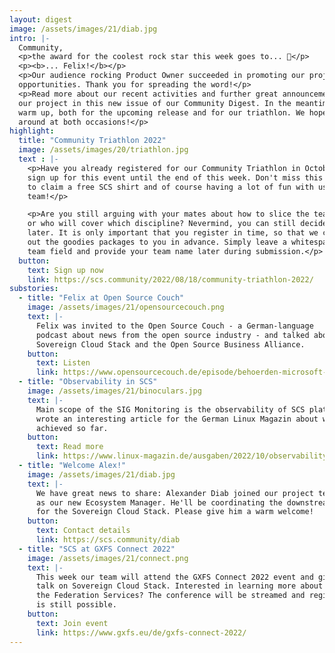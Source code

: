 ```yaml
---
layout: digest
image: /assets/images/21/diab.jpg
intro: |-
  Community,
  <p>the award for the coolest rock star this week goes to... 🥁</p>
  <p><b>... Felix!</b></p>
  <p>Our audience rocking Product Owner succeeded in promoting our project at multiple
  opportunities. Thank you for spreading the word!</p>
  <p>Read more about our recent activities and further great announcements from
  our project in this new issue of our Community Digest. In the meantime, we will
  warm up, both for the upcoming release and for our triathlon. We hope to see you
  around at both occasions!</p>
highlight:
  title: "Community Triathlon 2022"
  image: /assets/images/20/triathlon.jpg
  text : |-
    <p>Have you already registered for our Community Triathlon in October? You can
    sign up for this event until the end of this week. Don't miss this year's chance
    to claim a free SCS shirt and of course having a lot of fun with us and your
    team!</p>

    <p>Are you still arguing with your mates about how to slice the teams
    or who will cover which discipline? Nevermind, you can still decide on this
    later. It is only important that you register in time, so that we can send
    out the goodies packages to you in advance. Simply leave a whitespace in the
    team field and provide your team name later during submission.</p>
  button:
    text: Sign up now
    link: https://scs.community/2022/08/18/community-triathlon-2022/
substories:
  - title: "Felix at Open Source Couch"
    image: /assets/images/21/opensourcecouch.png
    text: |-
      Felix was invited to the Open Source Couch - a German-language
      podcast about news from the open source industry - and talked about
      Sovereign Cloud Stack and the Open Source Business Alliance.
    button:
      text: Listen
      link: https://www.opensourcecouch.de/episode/behoerden-microsoft-und-open-source-mit-gaesten-vom-linux-hotel-und-der-osba
  - title: "Observability in SCS"
    image: /assets/images/21/binoculars.jpg
    text: |-
      Main scope of the SIG Monitoring is the observability of SCS platforms. Felix
      wrote an interesting article for the German Linux Magazin about what has been
      achieved so far.
    button:
      text: Read more
      link: https://www.linux-magazin.de/ausgaben/2022/10/observability-fuer-openstack/
  - title: "Welcome Alex!"
    image: /assets/images/21/diab.jpg
    text: |-
      We have great news to share: Alexander Diab joined our project team last week
      as our new Ecosystem Manager. He'll be coordinating the downstream activities
      for the Sovereign Cloud Stack. Please give him a warm welcome!
    button:
      text: Contact details
      link: https://scs.community/diab  
  - title: "SCS at GXFS Connect 2022"
    image: /assets/images/21/connect.png
    text: |-
      This week our team will attend the GXFS Connect 2022 event and give a short
      talk on Sovereign Cloud Stack. Interested in learning more about Gaia-X and
      the Federation Services? The conference will be streamed and registration
      is still possible.
    button:
      text: Join event
      link: https://www.gxfs.eu/de/gxfs-connect-2022/
---
```

